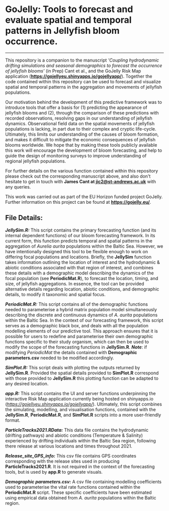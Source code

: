 # GoJelly: Tools to forecast and evaluate spatial and temporal patterns in Jellyfish bloom occurrence.
---

This repository is a companion to the manuscript *'Coupling hydrodynamic drifting simulations and seasonal demographics to forecast the occurrence of jellyfish blooms'* (in Prep) Cant et al., and the GoJelly Risk Map application (**https://gojellyeu.shinyapps.io/gojellyapp/**). Together the code contained within this repository can be used to forecast and visualize spatial and temporal patterns in the aggregation and movements of jellyfish populations.

Our motivation behind the development of this predictive framework was to introduce tools that offer a basis for (1) predicting the appearance of jellyfish blooms and (2), through the comparison of these predictions with recorded observations, resolving gaps in our understanding of jellyfish dynamics. Observational field data on the spatial movements of jellyfish populations is lacking, in part due to their complex and cryptic life-cycle. Ultimately, this limits our understanding of the causes of bloom formation, and makes it difficult to mitigate the economic consequences of jellyfish blooms worldwide. We hope that by making these tools publicly available this work will encourage the development of bloom forecasting, and help to guide the design of monitoring surveys to improve understanding of regional jellyfish populations.

For further details on the various function contained within this repository please check out the corresponding manuscript above, and also don't hesitate to get in touch with **James Cant at jic2@st-andrews.ac.uk** with any queries.

This work was carried out as part of the EU Horizon funded project GoJelly. Further information on this project can be found at **https://gojelly.eu/**.



## File Details:

***JellySim.R:***
This script contains the primary forecasting function (and its internal dependent functions) of our bloom forecasting framework. In its current form, this function predicts temporal and spatial patterns in the aggregation of *Aurelia aurita* populations within the Baltic Sea. However, we have intentionally designed this tool to be flexible enough to work on differing focal populations and locations. Briefly, the **JellySim** function takes information outlining the location of interest and the hydrodynamic & abiotic conditions associated with that region of interest, and combines these details with a demographic model describing the dynamics of the focal population (see **PeriodicMat.R**), to forecast the location, timing, and size, of jellyfish aggregations. In essence, the tool can be provided alternative details regarding location, abiotic conditions, and demographic details, to modify it taxonomic and spatial focus.

***PeriodicMat.R:***
This script contains all of the demographic functions needed to parameterise a hybrid matrix population model simultaneously describing the discrete and continuous dynamics of *A. aurita* populations within the Baltic Sea. In the context of our forecasting framework, this script serves as a demographic black box, and deals with all the population modelling elements of our predictive tool. This approach ensures that it is possible for users to redefine and parameterise their own demographic functions specific to their study organism, which can then be used to modify the scope of the forecasting functions in **JellySim.R**. ***Note***: if modifying *PeriodicMat* the details contained with **Demographic parameters.csv** needed to be modified accordingly.

***SimPlot.R:***
This script deals with plotting the outputs returned by **JellySim.R**. Provided the spatial details provided to **SimPlot.R** correspond with those provided to **JellySim.R** this plotting function can be adapted to any desired location.

***app.R:***
This script contains the UI and server functions underpinning the interactive Risk Map application currently being hosted on shinyapps.io (*https://gojellyeu.shinyapps.io/gojellyapp/*). Ultimately, this script combines the simulating, modelling, and visualisation functions, contained with the **JellySim.R**, **PeriodicMat.R**, and **SimPlot.R** scripts into a more user-friendly format.

***ParticleTracks2021.RData:***
This data file contains the hydrodynamic (drifting pathways) and abiotic conditions (Temperature & Salinity) experienced by drifting individuals within the Baltic Sea region, following there release at various locations and times throughout 2021.

***Release_site_GPS_info:***
This csv file contains GPS coordinates corresponding with the release sites used in producing **ParticleTracks2021.R**. It is not required in the context of the forecasting tools, but is used by **app.R** to generate visuals.

***Demographic parameters.csv:***
A csv file containing modelling coefficients used to parameterise the vital rate functions contained within the **PeriodicMat.R** script. These specific coefficients have been estimated using empirical data obtained from *A. aurita* populations within the Baltic region.
